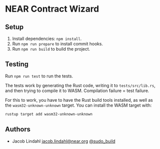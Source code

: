 # NEAR Contract Wizard

## Setup

1. Install dependencies: `npm install`.
2. Run `npm run prepare` to install commit hooks.
3. Run `npm run build` to build the project.

## Testing

Run `npm run test` to run the tests.

The tests work by generating the Rust code, writing it to `tests/src/lib.rs`, and then trying to compile it to WASM. Compilation failure = test failure.

For this to work, you have to have the Rust build tools installed, as well as the `wasm32-unknown-unknown` target. You can install the WASM target with:

```bash
rustup target add wasm32-unknown-unknown
```

## Authors

- Jacob Lindahl <jacob.lindahl@near.org> [@sudo_build](https://twitter.com/sudo_build)
